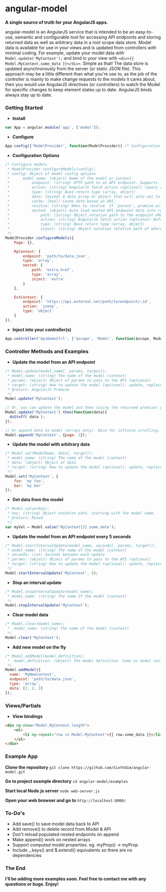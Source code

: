 angular-model
=============

<b>A single source of truth for your AngularJS apps.</b>

angular-model is an AngularJS service that is intended to be an easy-to-use, semantic and configurable tool for accessing API endpoints and storing returned data as well as arbitrary data in a root scope data store. Model data is available for use in your views and is updated from controllers with minimal coding. For example, update your model data with `Model.update('MyContext');` and bind in your view with `<div>{{ Model.MyContext.some_data }}</div>`. Simple as that! The data store is updated asynchronously from the server (or static JSON file). This approach may be a little different than what you're use to, as the job of the controller is mainly to make change requests to the models it cares about, then you would use AngularJS directives (or controllers) to watch the Model for specific changes to keep element states up to date. AngularJS binds always stay up to date.

### Getting Started

* **Install**

```javascript
var App = angular.module('app', ['model']);
```

* **Configure**

```javascript
App.config(['ModelProvider', function(ModelProvider){ /* Configuration */ }]);
```

* **Configuration Options**

```javascript
/* Configure models
 * ModelProvider.configureModels(config);
 * config: Object of model config options
 *      model_name: (object) Name of the model or context
 *          endpoint: (string) HTTP path to an API endpoint. Supports :id style vars.
 *          action: (string) AngularJS fetch action (optional) (query [default], get, put, delete, jsonp, etc.)
 *          type: (string) Base return type (array, object)
 *          data: (mixed) A data array or object that will auto-set to the model
 *          cache: (bool) Cache data based on URI.
 *          resolve: (string) When to resolve. If 'parent', promise will be resolved on parent data load. Otherwise, resolved when all data is loaded, including nested.
 *          nested: (object) Auto load nested API endpoint data into result set
 *              path: (string) Object notation path to the endpoint URL. Supports nested arrays. eg: results[].path.to
 *              action: (string) AngularJS fetch action (optional) Defaults to parent (query, get, put, delete, jsonp, etc.)
 *              type: (string) Base return type (array, object)
 *              inject: (string) Object notation relative path of where to inject data
 */
ModelProvider.configureModels({
    Page: {},

    MyContext: {
        endpoint: 'path/to/data.json',
        type: 'array',
        nested: {
            path: 'extra.href',
            type: 'array',
            inject: 'extra'
        }
    },

    ExtContext: {
        endpoint: 'https://api.external.net/path/to/endpoint/:id',
        action: 'jsonp',
        type: 'object'
    }
});
```

* **Inject into your controller(s)**

```javascript
App.controller('ApiDemoCtrl', ['$scope', 'Model', function($scope, Model){ /* Controller Code */ }]);
```

### Controller Methods and Examples

* **Update the model from an API endpoint**

```javascript
/* Model.update(model_name[, params, target]);
 * model_name: (string) The name of the model (context)
 * params: (object) Object of params to pass to the API (optional)
 * target: (string) How to update the model (optional): update, replace, append (array only)
 * @return: AngularJS Promise
 */
Model.update('MyContext');

// Or, you can update the model and then (using the returned promise) perform post-processing
Model.update('MyContext').then(function(data){
  doStuff( data );
});

// Or append data to model (arrays only). Nice for infinite scrolling.
Model.append('MyContext', {page: 2});
```

* **Update the model with arbitrary data**

```javascript
/* Model.set(ModelName, data[, target]);
 * model_name: (string) The name of the model (context)
 * data: (object) Object of data
 * target: (string) How to update the model (optional): update, replace, append (array only)
 */
Model.set('MyContext', {
    foo: 'my foo',
    bar: 'my bar'
});
```

* **Get data from the model**

```javascript
/* Model.value(key);
 * key: (string) Object notation path, starting with the model name.
 * @return: Mixed
 */
var myVal = Model.value('MyContext[3].some_data');
```

* **Update the model from an API endpoint every 5 seconds**

```javascript
/* Model.startIntervalUpdate(model_name, seconds[, params, target]);
 * model_name: (string) The name of the model (context)
 * seconds: (int) Seconds between each update
 * params: (object) Object of params to pass to the API (optional)
 * target: (string) How to update the model (optional): update, replace, append (array only)
 */
Model.startIntervalUpdate('MyContext', 5);
```

* **Stop an interval update**

```javascript
/* Model.stopIntervalUpdate(model_name);
 * model_name: (string) The name of the model (context)
 */
Model.stopIntervalUpdate('MyContext');
```

* **Clear model data**

```javascript
/* Model.clear(model_name);
 *  model_name: (string) The name of the model (context)
 */
Model.clear('MyContext');
```

* **Add new model on the fly**

```javascript
/* Model.addModel(model_definition);
 *  model_definition: (object) The model definition. Same as model config, it just has a model name property.
 */
Model.addModel({
  name: 'MyNewContext',
  endpoint: 'path/to/data.json',
  type: 'array',
  data: [1, 2, 3]
});
```

### Views/Partials

* **View bindings**

``` HTML
<div ng-show="Model.MyContext.length">
    <ul>
        <li ng-repeat="row in Model.MyContext">{{ row.some_data }}</li>
    </ul>
</div>
```

### Example App

<b>Clone the repository</b>
`git clone https://github.com/Sixthdim/angular-model.git`

<b>Go to project example directory</b>
`cd angular-model/examples`

<b>Start local Node.js server</b>
`node web-server.js`

<b>Open your web browser and go to</b>
`http://localhost:8000/`

### To-Do's

* Add save() to save model data back to API
* Add remove() to delete record from Model & API
* Don't reload populated nested endpoints on append
* Make append() work on nested arrays
* Support computed model properties. eg. myProp() -> myProp
* Include _.keys() and $.extend() equivalents so there are no dependencies

### The End

<b>I'll be adding more examples soon. Feel free to contact me with any questions or bugs. Enjoy!</b>